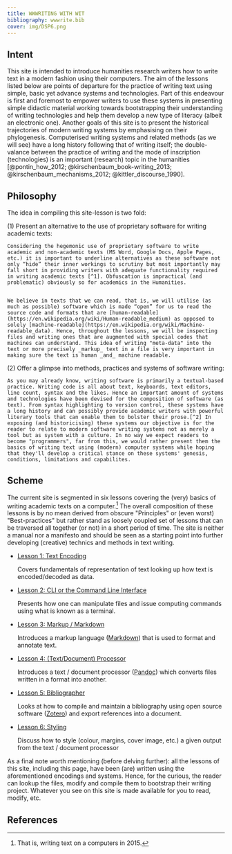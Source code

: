 ```yaml
---
title: WWWRITING WITH WIT
bibliography: wwwrite.bib
cover: img/DSP6.png
---
```


## Intent


This site is intended to introduce humanities research writers how to write text in a modern fashion using their computers. The aim of the lessons listed below  are points of departure for the practice of writing text using simple, basic yet advance systems and technologies. Part of this endeavour is first and foremost to empower writers to use these systems in presenting simple didactic material working towards bootstrapping their understanding of writing technologies and help them develop a new type of literacy (albeit an electronic one). Another goals of this site is to present the historical trajectories of modern writing systems by emphasising on their phylogenesis. Computerised writing systems and related methods (as we will see) have a long history following that of writing itself; the double-valance between the practice of writing and the mode of inscription (technologies) is an important (research) topic in the humanities [@pontin_how_2012; @kirschenbaum_book-writing_2013; @kirschenbaum_mechanisms_2012; @kittler_discourse_1990].

## Philosophy 

The idea in compiling this site-lesson is two fold: 

(1) Present an alternative to the use of proprietary software for writing academic texts:

	Considering the hegemonic use of proprietary software to write academic and non-academic texts (MS Word, Google Docs, Apple Pages, etc.) it is important to underline alternatives as these software not only “hide” their inner workings to scrutiny but most importantly may fall short in providing writers with adequate functionality required in writing academic texts [^1]. Obfuscation is impractical (and problematic) obviously so for academics in the Humanities. 


	We believe in texts that we can read, that is, we will utilise (as much as possible) software which is made “open” for us to read the source code and formats that are [human-readable](https://en.wikipedia.org/wiki/Human-readable_medium) as opposed to solely [machine-readable](https://en.wikipedia.org/wiki/Machine-readable_data). Hence, throughout the lessons, we will be inspecting files and writing ones that are augmented with special codes that machines can understand. This idea of writing "meta-data" into the text or more precisely _markup_ text in a file is very important in making sure the text is human _and_ machine readable. 

(2) Offer a glimpse into methods, practices and systems of software writing:

	As you may already know, writing software is primarily a textual-based practice. Writing code is all about text, keyboards, text editors, line count, syntax and the likes. Hence an important amount of systems and technologies have been devised for the composition of software (as text). From syntax highlighting to version control, these systems have a long history and can possibly provide academic writers with powerful literary tools that can enable them to bolster their prose.[^2] In exposing (and historicising) these systems our objective is for the reader to relate to modern software writing systems not as merely a tool but as system with a culture. In no way we expect readers to become "programmers", far from this, we would rather present them the basics of writing text using (modern) computer systems while hoping that they'll develop a critical stance on these systems' genesis, conditions, limitations and capabilites.  

## Scheme

The current site is segmented in six lessons covering the (very) basics of writing academic texts on a computer.[^3] The overall composition of these lessons is by no mean derived from obscure "Principles" or (even worst) "Best-practices" but rather stand as loosely coupled set of lessons that can be traversed all together (or not) in a short period of time. The site is neither a manual nor a manifesto and should be seen as a starting point into further developing (creative) technics and methods in text writing. 

* [Lesson 1: Text Encoding](Lesson1.html)

	Covers fundamentals of representation of text looking up how text is encoded/decoded as data.

* [Lesson 2: CLI or the Command Line Interface](Lesson2.html)

	Presents how one can manipulate files and issue computing commands using what is known as a terminal.

* [Lesson 3: Markup / Markdown](Lesson3.html)

	Introduces a markup language ([Markdown](http://daringfireball.net/projects/markdown/)) that is used to format and annotate text.

* [Lesson 4: (Text/Document) Processor](/)

	Introduces a text / document processor ([Pandoc](http://johnmacfarlane.net/pandoc/)) which converts files written in a format into another.

* [Lesson 5: Bibliographer](/)

	Looks at how to compile and maintain a bibliography using open source software ([Zotero](https://www.zotero.org)) and export references into a document.

* [Lesson 6: Styling](/)

	Discuss how to style (colour, margins, cover image, etc.) a given output from the text / document processor

As a final note worth mentioning (before delving further): all the lessons of this site, including this page, have been (are) written using the aforementioned encodings and systems. Hence, for the curious, the reader can lookup the files, modify and compile them to bootstrap their writing project. Whatever you see on this site is made available for you to read, modify, etc.

## References

[^1]: Literally fall short of basic features– i.e. can’t format a bibliography for example– or disable these features by design as [Antifeatures](https://www.fsf.org/bulletin/2007/fall/antifeatures/).

[^2]: As a side note, for those who are interested in reading about code as poetry (and more) — please refer to recent work by @cox_speaking_2013 and @montfort_10_2014.

[^3]: That is, writing text on a computers in 2015.

